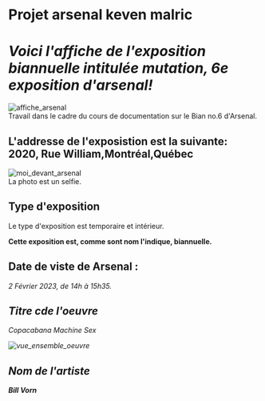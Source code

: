 # Projet arsenal keven malric

<h1><em>Voici l'affiche de l'exposition biannuelle intitulée mutation, 6e exposition d'arsenal!</em></h1>

![affiche_arsenal](https://user-images.githubusercontent.com/112128314/219474575-d1968dc7-f9cb-47b6-a8c7-3a41940bf7a5.jpg)
<br>
Travail dans le cadre du cours de documentation sur le Bian no.6 d'Arsenal.

<h2>L'addresse de l'exposistion est la suivante: 2020, Rue William,Montréal,Québec</h2>

![moi_devant_arsenal](https://user-images.githubusercontent.com/112128314/219477220-dc8352eb-8021-450d-8103-4205f71c44bc.jpg)
<br>La photo est un selfie.

<h2>Type d'exposition</h2>

Le type d'exposition est temporaire et intérieur.

<strong>Cette exposition est, comme sont nom l'indique, biannuelle.</strong>

<h2>Date de viste de Arsenal :</h2>

<em> 2 Février 2023, de 14h à 15h35.<em>
  

<h2>Titre cde l'oeuvre</h2>
  
<em>Copacabana Machine Sex</em>
  
  
![vue_ensemble_oeuvre](https://user-images.githubusercontent.com/112128314/219483526-3cfc5c83-27ce-4342-b7ca-9c62e1979667.jpg)
  
  
  <h2>Nom de l'artiste</h2>
  
  <strong><em>Bill Vorn</em>
